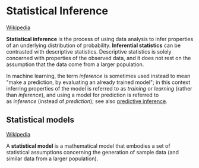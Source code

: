 # Statistical Inference
[Wikipedia](https://en.wikipedia.org/wiki/Statistical_inference)

**Statistical inference** is the process of using data analysis to infer properties of an underlying distribution of probability. **Inferential statistics** can be contrasted with descriptive statistics. Descriptive statistics is solely concerned with properties of the observed data, and it does not rest on the assumption that the data come from a larger population.

In machine learning, the term _inference_ is sometimes used instead to mean "make a prediction, by evaluating an already trained model"; in this context inferring properties of the model is referred to as _training_ or _learning_ (rather than _inference_), and using a model for prediction is referred to as _inference_ (instead of _prediction_); see also [predictive inference](https://en.wikipedia.org/wiki/Predictive_inference "Predictive inference").

## Statistical models
[Wikipedia](https://en.wikipedia.org/wiki/Statistical_model)

A **statistical model** is a mathematical model that embodies a set of statistical assumptions concerning the generation of sample data (and similar data from a larger population).